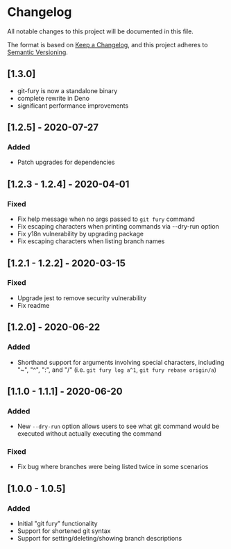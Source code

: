 # Changelog

All notable changes to this project will be documented in this file.

The format is based on [Keep a Changelog](https://keepachangelog.com/en/1.0.0/),
and this project adheres to
[Semantic Versioning](https://semver.org/spec/v2.0.0.html).

## [1.3.0]

- git-fury is now a standalone binary
- complete rewrite in Deno
- significant performance improvements

## [1.2.5] - 2020-07-27

### Added

- Patch upgrades for dependencies

## [1.2.3 - 1.2.4] - 2020-04-01

### Fixed

- Fix help message when no args passed to `git fury` command
- Fix escaping characters when printing commands via --dry-run option
- Fix y18n vulnerability by upgrading package
- Fix escaping characters when listing branch names

## [1.2.1 - 1.2.2] - 2020-03-15

### Fixed

- Upgrade jest to remove security vulnerability
- Fix readme

## [1.2.0] - 2020-06-22

### Added

- Shorthand support for arguments involving special characters, including "\~",
  "^", ":", and "/" (i.e. `git fury log a^1`, `git fury rebase origin/a`)

## [1.1.0 - 1.1.1] - 2020-06-20

### Added

- New `--dry-run` option allows users to see what git command would be executed
  without actually executing the command

### Fixed

- Fix bug where branches were being listed twice in some scenarios

## [1.0.0 - 1.0.5]

### Added

- Initial "git fury" functionality
- Support for shortened git syntax
- Support for setting/deleting/showing branch descriptions
